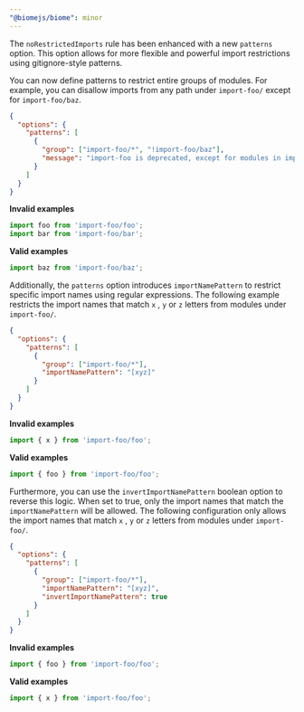 ```yaml
---
"@biomejs/biome": minor
---
```


The `noRestrictedImports` rule has been enhanced with a new `patterns` option. This option allows for more flexible and powerful import restrictions using gitignore-style patterns.

You can now define patterns to restrict entire groups of modules. For example, you can disallow imports from any path under `import-foo/` except for `import-foo/baz`.

```json
{
  "options": {
    "patterns": [
      {
        "group": ["import-foo/*", "!import-foo/baz"],
        "message": "import-foo is deprecated, except for modules in import-foo/baz."
      }
    ]
  }
}
```

**Invalid examples**
```js
import foo from 'import-foo/foo';
import bar from 'import-foo/bar';
```

**Valid examples**
```js
import baz from 'import-foo/baz';
```

Additionally, the `patterns` option introduces `importNamePattern` to restrict specific import names using regular expressions.
The following example restricts the import names that match `x` , `y` or `z` letters from modules under `import-foo/`.
```json
{
  "options": {
    "patterns": [
      {
        "group": ["import-foo/*"],
        "importNamePattern": "[xyz]"
      }
    ]
  }
}
```
**Invalid examples**
```js
import { x } from 'import-foo/foo';
```

**Valid examples**
```js
import { foo } from 'import-foo/foo';
```

Furthermore, you can use the `invertImportNamePattern` boolean option to reverse this logic. When set to true, only the import names that match the `importNamePattern` will be allowed. The following configuration only allows the import names that match `x` , `y` or `z` letters from modules under `import-foo/`.
```json
{
  "options": {
    "patterns": [
      {
        "group": ["import-foo/*"],
        "importNamePattern": "[xyz]",
        "invertImportNamePattern": true
      }
    ]
  }
}
```
**Invalid examples**
```js
import { foo } from 'import-foo/foo';
```

 **Valid examples**
```js
import { x } from 'import-foo/foo';
```
